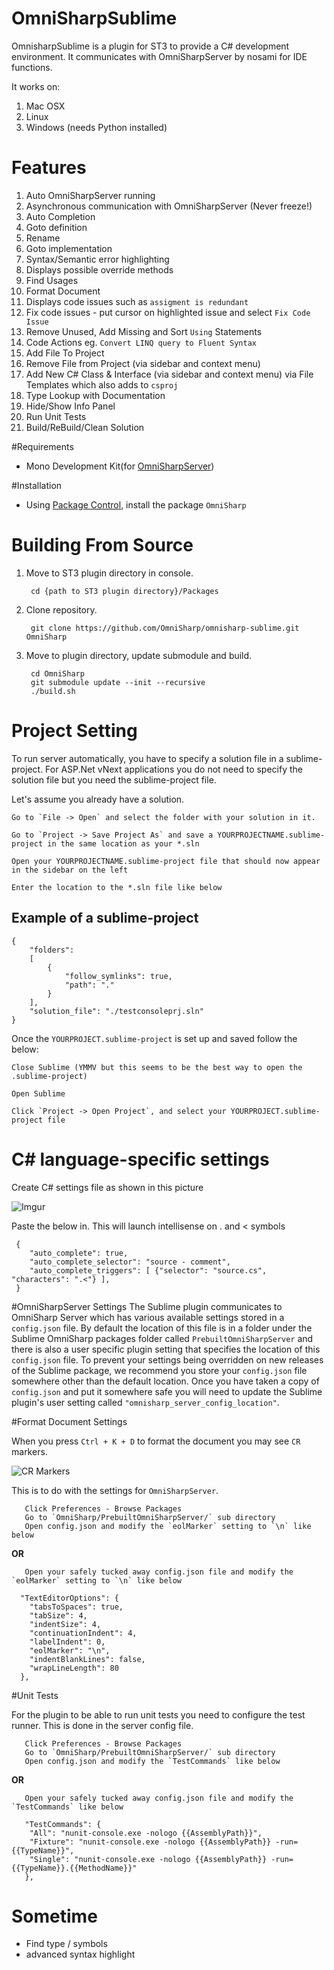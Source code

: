# OmniSharpSublime
OmnisharpSublime is a plugin for ST3 to provide a C# development environment. It communicates with OmniSharpServer by nosami for IDE functions.

It works on:

1. Mac OSX
2. Linux
3. Windows (needs Python installed)
 

# Features
 1. Auto OmniSharpServer running
 2. Asynchronous communication with OmniSharpServer (Never freeze!)
 3. Auto Completion
 4. Goto definition
 5. Rename
 6. Goto implementation
 7. Syntax/Semantic error highlighting
 8. Displays possible override methods
 9. Find Usages
 10. Format Document
 11. Displays code issues such as `assigment is redundant`
 12. Fix code issues - put cursor on highlighted issue and select `Fix Code Issue`
 13. Remove Unused, Add Missing and Sort `Using` Statements
 14. Code Actions eg. `Convert LINQ query to Fluent Syntax`
 15. Add File To Project
 16. Remove File from Project (via sidebar and context menu)
 17. Add New C# Class & Interface (via sidebar and context menu) via File Templates which also adds to `csproj`
 18. Type Lookup with Documentation 
 19. Hide/Show Info Panel
 20. Run Unit Tests
 21. Build/ReBuild/Clean Solution

#Requirements
 * Mono Development Kit(for [OmniSharpServer](https://github.com/nosami/OmniSharpServer))

#Installation

 * Using [Package Control](https://packagecontrol.io), install the package `OmniSharp`

# Building From Source
1. Move to ST3 plugin directory in console.

        cd {path to ST3 plugin directory}/Packages

2. Clone repository.

        git clone https://github.com/OmniSharp/omnisharp-sublime.git OmniSharp

3. Move to plugin directory, update submodule and build.

        cd OmniSharp
        git submodule update --init --recursive
        ./build.sh

# Project Setting
To run server automatically, you have to specify a solution file in a sublime-project. For ASP.Net vNext applications you do not need to specify the solution file but you need the sublime-project file.

Let's assume you already have a solution.

    Go to `File -> Open` and select the folder with your solution in it.
    
    Go to `Project -> Save Project As` and save a YOURPROJECTNAME.sublime-project in the same location as your *.sln
    
    Open your YOURPROJECTNAME.sublime-project file that should now appear in the sidebar on the left
    
    Enter the location to the *.sln file like below

## Example of a sublime-project

    {
        "folders":
        [
            {
                "follow_symlinks": true,
                "path": "."
            }
        ],
        "solution_file": "./testconsoleprj.sln"
    }
    
 Once the `YOURPROJECT.sublime-project` is set up and saved follow the below:
    
    Close Sublime (YMMV but this seems to be the best way to open the .sublime-project)
    
    Open Sublime
    
    Click `Project -> Open Project`, and select your YOURPROJECT.sublime-project file


# C# language-specific settings
 Create C# settings file as shown in this picture
 
 ![Imgur](http://i.imgur.com/KjcPSFq.png)
 
 
 Paste the below in. This will launch intellisense on . and < symbols
 
```
 {
    "auto_complete": true,
    "auto_complete_selector": "source - comment",
    "auto_complete_triggers": [ {"selector": "source.cs", "characters": ".<"} ],
 }
```

#OmniSharpServer Settings
The Sublime plugin communicates to OmniSharp Server which has various available settings stored in a `config.json` file. By default the location of this file is in a folder under the Sublime OmniSharp packages folder called `PrebuiltOmniSharpServer` and there is also a user specific plugin setting that specifies the location of this `config.json` file.  To prevent your settings being overridden on new releases of the Sublime package, we recommend you store your `config.json` file somewhere other than the default location.  Once you have taken a copy of `config.json` and put it somewhere safe you will need to update the Sublime plugin's user setting called `"omnisharp_server_config_location"`. 

 
#Format Document Settings

When you press `Ctrl + K + D` to format the document you may see `CR` markers.  

![CR Markers](http://i.imgur.com/SBgyjtk.png)

This is to do with the settings for `OmniSharpServer`.  
```
   Click Preferences - Browse Packages
   Go to `OmniSharp/PrebuiltOmniSharpServer/` sub directory 
   Open config.json and modify the `eolMarker` setting to `\n` like below
```
**OR**
```
   Open your safely tucked away config.json file and modify the `eolMarker` setting to `\n` like below
```


```
  "TextEditorOptions": {
    "tabsToSpaces": true,
    "tabSize": 4,
    "indentSize": 4,
    "continuationIndent": 4,
    "labelIndent": 0,
    "eolMarker": "\n",
    "indentBlankLines": false,
    "wrapLineLength": 80
  },
```

#Unit Tests

For the plugin to be able to run unit tests you need to configure the test runner. This is done in the server config file.

```
   Click Preferences - Browse Packages
   Go to `OmniSharp/PrebuiltOmniSharpServer/` sub directory 
   Open config.json and modify the `TestCommands` like below
```
**OR**
```
   Open your safely tucked away config.json file and modify the `TestCommands` like below
```
 
```
   "TestCommands": {
    "All": "nunit-console.exe -nologo {{AssemblyPath}}",
    "Fixture": "nunit-console.exe -nologo {{AssemblyPath}} -run={{TypeName}}",
    "Single": "nunit-console.exe -nologo {{AssemblyPath}} -run={{TypeName}}.{{MethodName}}"
   },
```

# Sometime
* Find type / symbols
* advanced syntax highlight
